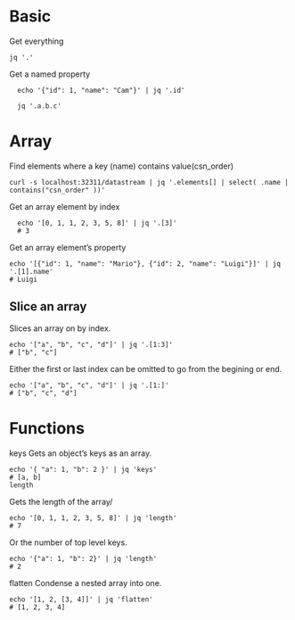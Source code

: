 # Basic
Get everything 
```
jq '.'
```

Get a named property
```
  echo '{"id": 1, "name": "Cam"}' | jq '.id'
  
  jq '.a.b.c'
```
  



# Array
Find elements where a key (name) contains value(csn_order)
```
curl -s localhost:32311/datastream | jq '.elements[] | select( .name | contains("csn_order" ))'
```

Get an array element by index
```
  echo '[0, 1, 1, 2, 3, 5, 8]' | jq '.[3]'
  # 3
```

Get an array element’s property
```
echo '[{"id": 1, "name": "Mario"}, {"id": 2, "name": "Luigi"}]' | jq '.[1].name'
# Luigi
```

## Slice an array
Slices an array on by index.

```
echo '["a", "b", "c", "d"]' | jq '.[1:3]'
# ["b", "c"]
```

Either the first or last index can be omitted to go from the begining or end.

```
echo '["a", "b", "c", "d"]' | jq '.[1:]'
# ["b", "c", "d"]
```

# Functions
keys
Gets an object’s keys as an array.

```
echo '{ "a": 1, "b": 2 }' | jq 'keys'
# [a, b]
length
```
Gets the length of the array/

```
echo '[0, 1, 1, 2, 3, 5, 8]' | jq 'length'
# 7
```
Or the number of top level keys.

```
echo '{"a": 1, "b": 2}' | jq 'length'
# 2
```
flatten
Condense a nested array into one.

```
echo '[1, 2, [3, 4]]' | jq 'flatten'
# [1, 2, 3, 4]
```
